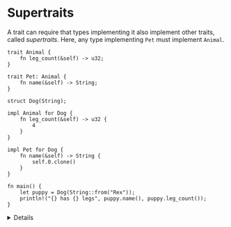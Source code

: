 # Supertraits

A trait can require that types implementing it also implement other traits,
called _supertraits_. Here, any type implementing `Pet` must implement `Animal`.

```rust,editable
trait Animal {
    fn leg_count(&self) -> u32;
}

trait Pet: Animal {
    fn name(&self) -> String;
}

struct Dog(String);

impl Animal for Dog {
    fn leg_count(&self) -> u32 {
        4
    }
}

impl Pet for Dog {
    fn name(&self) -> String {
        self.0.clone()
    }
}

fn main() {
    let puppy = Dog(String::from("Rex"));
    println!("{} has {} legs", puppy.name(), puppy.leg_count());
}
```

<details>

This is sometimes called "trait inheritance" but students should not expect this
to behave like OO inheritance. It just specifies an additional requirement on
implementations of a trait.

</details>
